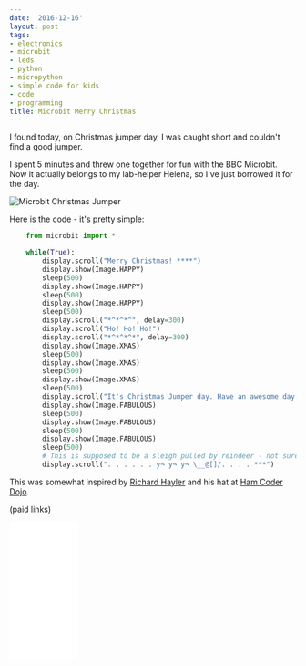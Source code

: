 ```yaml
---
date: '2016-12-16'
layout: post
tags:
- electronics
- microbit
- leds
- python
- micropython
- simple code for kids
- code
- programming
title: Microbit Merry Christmas!
---
```

I found today, on Christmas jumper day, I was caught short and couldn't find a good jumper.

I spent 5 minutes and threw one together for fun with the BBC Microbit. Now it actually belongs to my lab-helper Helena, so I've just borrowed it for the day.

![Microbit Christmas Jumper](/galleries/microbit_christmas.gif)

Here is the code - it's pretty simple:

```python
    from microbit import *

    while(True):
        display.scroll("Merry Christmas! ****")
        display.show(Image.HAPPY)
        sleep(500)
        display.show(Image.HAPPY)
        sleep(500)
        display.show(Image.HAPPY)
        sleep(500)
        display.scroll("*^*^*^", delay=300)
        display.scroll("Ho! Ho! Ho!")
        display.scroll("*^*^*^*", delay=300)
        display.show(Image.XMAS)
        sleep(500)
        display.show(Image.XMAS)
        sleep(500)
        display.show(Image.XMAS)
        sleep(500)
        display.scroll("It's Christmas Jumper day. Have an awesome day. ****")
        display.show(Image.FABULOUS)
        sleep(500)
        display.show(Image.FABULOUS)
        sleep(500)
        display.show(Image.FABULOUS)
        sleep(500)
        # This is supposed to be a sleigh pulled by reindeer - not sure it worked....
        display.scroll(". . . . . . y¬ y¬ y¬ \__@[]/. . . . ***")
```

This was somewhat inspired by [Richard Hayler](https://richardhayler.blogspot.com/) and his hat at [Ham Coder Dojo](https://www.coderdojoku.org/).

(paid links)

<iframe style="width:120px;height:240px;" marginwidth="0" marginheight="0" scrolling="no" frameborder="0" src="//ws-eu.amazon-adsystem.com/widgets/q?ServiceVersion=20070822&OneJS=1&Operation=GetAdHtml&MarketPlace=GB&source=ss&ref=as_ss_li_til&ad_type=product_link&tracking_id=orionrobots-21&language=en_GB&marketplace=amazon&region=GB&placement=B08TR1QMR1&asins=B08TR1QMR1&linkId=e5b58fab275f345c7472b4de44233481&show_border=true&link_opens_in_new_window=true"></iframe>
